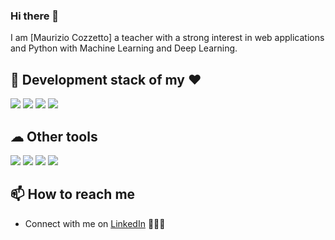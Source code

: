 ### Hi there 👋

<!--
**giuppiF/giuppiF** is a ✨ _special_ ✨ repository because its `README.md` (this file) appears on your GitHub profile.
-->
I am [Maurizio Cozzetto]
a teacher with a strong interest in
web applications and Python with Machine Learning and Deep Learning.

## 🧰 Development stack of my ❤️

<p align="left">
    <img src="https://img.shields.io/badge/TypeScript-007ACC?style=for-the-badge&logo=typescript&logoColor=white" />
    <img src="https://img.shields.io/badge/React-01ADD8?style=for-the-badge&logo=react&logoColor=white" />
        <img src="https://img.shields.io/badge/GraphQL-E10098?style=for-the-badge&logo=graphql&logoColor=white" />
        <img src="https://img.shields.io/badge/Next.js-000000?style=for-the-badge&logo=nextdotjs&logoColor=white" />

</p>

## ☁ ️Other tools

<p align="left">
     <img src="https://img.shields.io/badge/Node.js-43853D?style=for-the-badge&logo=node.js&logoColor=white" />
    <img src="https://img.shields.io/badge/Git-F05032?style=for-the-badge&logo=git&logoColor=white" />
    <img src="https://img.shields.io/badge/Docker-0073ec?style=for-the-badge&logo=docker&logoColor=white" />
    <img src="https://img.shields.io/badge/Kubernetes-326CE5?style=for-the-badge&logo=kubernetes&logoColor=white" />
</p>

## 📫 How to reach me

- Connect with me on [LinkedIn](https://www.linkedin.com/in/mauriziocozzetto/) 👨🏻‍💻
